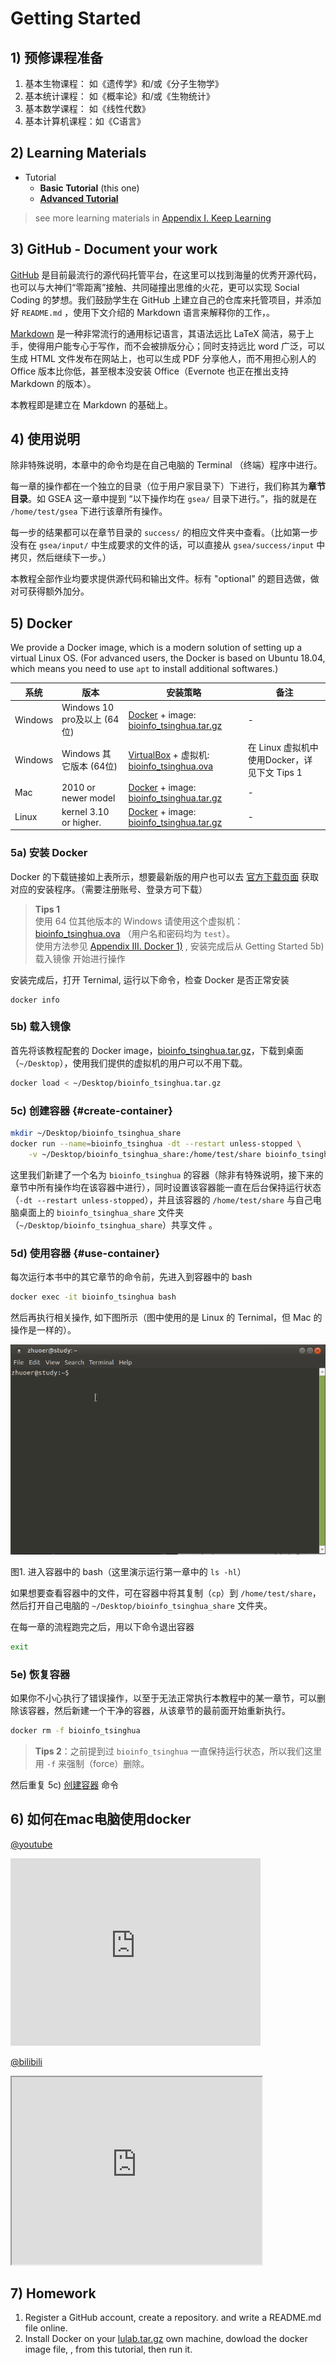 # Getting Started

## 1) 预修课程准备

1. 基本生物课程：    如《遗传学》和/或《分子生物学》
2. 基本统计课程：    如《概率论》和/或《生物统计》
3. 基本数学课程：    如《线性代数》
4. 基本计算机课程：如《C语言》

## 2) Learning Materials

* Tutorial 
  * **Basic Tutorial** (this one) 
  * **[Advanced Tutorial](https://lulab.gitbook.io/training)**

> see more learning materials in [Appendix I. Keep Learning](https://lulab.gitbooks.io/teaching/content/appendix/appendix1.more.html)

## 3) GitHub - Document your work 

[GitHub](https://github.com/lulab/Shared) 是目前最流行的源代码托管平台，在这里可以找到海量的优秀开源代码，也可以与大神们“零距离”接触、共同碰撞出思维的火花，更可以实现 Social Coding 的梦想。我们鼓励学生在 GitHub 上建立自己的仓库来托管项目，并添加好 `README.md` ，使用下文介绍的 Markdown 语言来解释你的工作，。

[Markdown](https://github.com/adam-p/markdown-here/wiki/Markdown-Cheatsheet) 是一种非常流行的通用标记语言，其语法远比 LaTeX 简洁，易于上手，使得用户能专心于写作，而不会被排版分心；同时支持远比 word 广泛，可以生成 HTML 文件发布在网站上，也可以生成 PDF 分享他人，而不用担心别人的 Office 版本比你低，甚至根本没安装 Office（Evernote 也正在推出支持 Markdown 的版本）。

本教程即是建立在 Markdown 的基础上。

## 4) 使用说明

除非特殊说明，本章中的命令均是在自己电脑的 Terminal （终端）程序中进行。

每一章的操作都在一个独立的目录（位于用户家目录下）下进行，我们称其为**章节目录**。如 GSEA 这一章中提到 “以下操作均在 `gsea/` 目录下进行。”，指的就是在 `/home/test/gsea` 下进行该章所有操作。

每一步的结果都可以在章节目录的 `success/` 的相应文件夹中查看。（比如第一步没有在 `gsea/input/` 中生成要求的文件的话，可以直接从 `gsea/success/input` 中拷贝，然后继续下一步。）

本教程全部作业均要求提供源代码和输出文件。标有 "optional" 的题目选做，做对可获得额外加分。

## 5) Docker

We provide a Docker image, which is a modern solution of setting up a virtual Linux OS. (For advanced users, the Docker is based on Ubuntu 18.04, which means you need to use `apt` to install additional softwares.)

| 系统      | 版本                      | 安装策略                                                                                                                                                        | 备注                               |  
|---------|-------------------------|-------------------------------------------------------------------------------------------------------------------------------------------------------------|----------------------------------|
| Windows | Windows 10 pro及以上 (64位) | [Docker](https://cloud.tsinghua.edu.cn/d/d03116f6f8e843f38236/) + image: [bioinfo_tsinghua.tar.gz](https://cloud.tsinghua.edu.cn/f/f702094935d14c88bd3e/)   | -                                |    
| Windows | Windows 其它版本 (64位)      | [VirtualBox](https://cloud.tsinghua.edu.cn/d/d03116f6f8e843f38236/) + 虚拟机: [bioinfo_tsinghua.ova](https://cloud.tsinghua.edu.cn/f/83be1c6b1ab948238c86/)    | 在 Linux 虚拟机中使用Docker，详见下文 Tips 1 |    
| Mac     | 2010 or newer model     | [Docker](https://cloud.tsinghua.edu.cn/d/d03116f6f8e843f38236/) + image: [bioinfo_tsinghua.tar.gz](https://cloud.tsinghua.edu.cn/f/f702094935d14c88bd3e/)   |                       -           |    
| Linux   | kernel 3.10 or higher.  | [Docker](https://docs.docker.com/install/linux/docker-ce/centos/) + image: [bioinfo_tsinghua.tar.gz](https://cloud.tsinghua.edu.cn/f/f702094935d14c88bd3e/) |                      -            |


### 5a) 安装 Docker

Docker 的下载链接如上表所示，想要最新版的用户也可以去  [官方下载页面](https://www.docker.com/get-docker) 获取对应的安装程序。（需要注册账号、登录方可下载）

> **Tips 1**  
> 使用 64 位其他版本的 Windows 请使用这个虚拟机： [bioinfo_tsinghua.ova](https://cloud.tsinghua.edu.cn/f/83be1c6b1ab948238c86/) （用户名和密码均为 `test`）。  
> 使用方法参见 [Appendix III. Docker 1)](appendix/appendix3.docker.md#win-use-docker) , 安装完成后从 Getting Started 5b) 载入镜像 开始进行操作






安装完成后，打开 Ternimal, 运行以下命令，检查 Docker 是否正常安装



```
docker info
```

### 5b) 载入镜像

首先将该教程配套的 Docker image，[bioinfo_tsinghua.tar.gz](https://cloud.tsinghua.edu.cn/f/f702094935d14c88bd3e/)，下载到桌面（`~/Desktop`），使用我们提供的虚拟机的用户可以不用下载。

```bash
docker load < ~/Desktop/bioinfo_tsinghua.tar.gz
```

### 5c) 创建容器 {#create-container}

```bash
mkdir ~/Desktop/bioinfo_tsinghua_share
docker run --name=bioinfo_tsinghua -dt --restart unless-stopped \
    -v ~/Desktop/bioinfo_tsinghua_share:/home/test/share bioinfo_tsinghua
```

这里我们新建了一个名为 `bioinfo_tsinghua` 的容器（除非有特殊说明，接下来的章节中所有操作均在该容器中进行），同时设置该容器能一直在后台保持运行状态（`-dt --restart unless-stopped`），并且该容器的 `/home/test/share` 与自己电脑桌面上的 `bioinfo_tsinghua_share` 文件夹（`~/Desktop/bioinfo_tsinghua_share`）共享文件  。

### 5d) 使用容器 {#use-container}

每次运行本书中的其它章节的命令前，先进入到容器中的 bash 

```bash
docker exec -it bioinfo_tsinghua bash
``` 

然后再执行相关操作, 如下图所示（图中使用的是 Linux 的 Ternimal，但 Mac 的操作是一样的）。

![](.gitbook/assets/bash-in-container.gif)

图1. 进入容器中的 bash（这里演示运行第一章中的 `ls -hl`）

如果想要查看容器中的文件，可在容器中将其复制（`cp`）到 `/home/test/share`，然后打开自己电脑的 `~/Desktop/bioinfo_tsinghua_share` 文件夹。

在每一章的流程跑完之后，用以下命令退出容器

```bash
exit
```



### 5e) 恢复容器

如果你不小心执行了错误操作，以至于无法正常执行本教程中的某一章节，可以删除该容器，然后新建一个干净的容器，从该章节的最前面开始重新执行。

```bash
docker rm -f bioinfo_tsinghua
```

> **Tips 2**：之前提到过 `bioinfo_tsinghua` 一直保持运行状态，所以我们这里用 `-f` 来强制（force）删除。 

然后重复 5c) [创建容器](#create-container) 命令


## 6) 如何在mac电脑使用docker

[@youtube](https://youtu.be/c1ldhV7dAhg)   
<iframe width="400" height="300" src="https://www.youtube.com/embed/c1ldhV7dAhg" frameborder="0" allow="autoplay; encrypted-media" allowfullscreen></iframe> 

[@bilibili](https://www.bilibili.com/video/av30426956/)   
<iframe width="400" height="300" src="https://player.bilibili.com/player.html?aid=30426956&cid=53094338&page=1" allowfullscreen></iframe>



## 7) Homework

1. Register a GitHub account, create a repository. and write a README.md file online.
2. Install Docker on your [lulab.tar.gz](https://cloud.tsinghua.edu.cn/f/9880ab2c56104b858173/) own machine, dowload the docker image file, , from this tutorial, then run it. 


